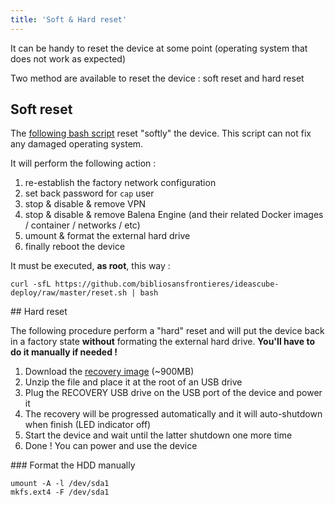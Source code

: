 ```yaml
---
title: 'Soft & Hard reset'
---
```


It can be handy to reset the device at some point (operating system that does not work as expected)

Two method are available to reset the device : soft reset and hard reset

## Soft reset

The [following bash script](https://github.com/bibliosansfrontieres/ideascube-deploy/raw/master/reset.sh) reset "softly" the device. This script can not fix any damaged operating system.

It will perform the following action : 

1. re-establish the factory network configuration
2. set back password for `cap` user
3. stop & disable & remove VPN
4. stop & disable & remove Balena Engine (and their related Docker images / container / networks / etc)
5. umount & format the external hard drive
6. finally reboot the device

It must be executed, **as root**, this way :
```
curl -sfL https://github.com/bibliosansfrontieres/ideascube-deploy/raw/master/reset.sh | bash
```

## Hard reset

The following procedure perform a "hard" reset and will put the device back in a factory state **without** formating the external hard drive. **You'll have to do it manually if needed !**

1. Download the [recovery image](http://drop.bsf-intranet.org/clonezilla-live-RC-RC02.8_silent.zip) (~900MB)
2. Unzip the file and place it at the root of an USB drive
3. Plug the RECOVERY USB drive on the USB port of the device and power it
4. The recovery will be progressed automatically and it will auto-shutdown when finish (LED indicator off)
5. Start the device and wait until the latter shutdown one more time
6. Done ! You can power and use the device

### Format the HDD manually
```
umount -A -l /dev/sda1
mkfs.ext4 -F /dev/sda1
```
